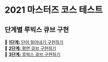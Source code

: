 # 2021 마스터즈 코스 테스트

## 단계별 루빅스 큐브 구현

🔗 [**1단계:** 단어 밀어내기 구현하기](https://github.com/janeljs/codesquad-test/tree/step-1)  
🔗 [**2단계:** 평면 큐브 구현하기](https://github.com/janeljs/codesquad-test/tree/step-2)  
🔗 [**3단계:** 루빅스 큐브 구현하기](https://github.com/janeljs/codesquad-test/tree/step-3)
